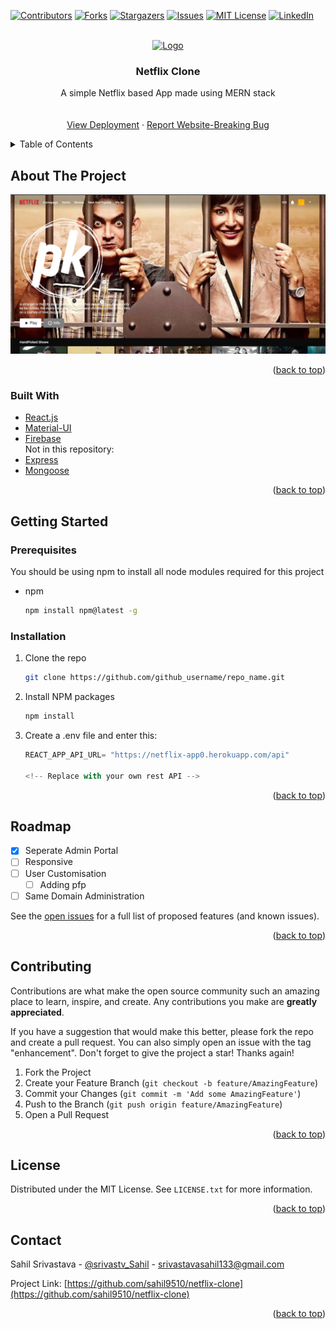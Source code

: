 <div id="top"></div>
<!--
*** Thanks for checking out the Best-README-Template. If you have a suggestion
*** that would make this better, please fork the repo and create a pull request
*** or simply open an issue with the tag "enhancement".
*** Don't forget to give the project a star!
*** Thanks again! Now go create something AMAZING! :D
-->



<!-- PROJECT SHIELDS -->
<!--
*** I'm using markdown "reference style" links for readability.
*** Reference links are enclosed in brackets [ ] instead of parentheses ( ).
*** See the bottom of this document for the declaration of the reference variables
*** for contributors-url, forks-url, etc. This is an optional, concise syntax you may use.
*** https://www.markdownguide.org/basic-syntax/#reference-style-links
-->
[![Contributors][contributors-shield]][contributors-url]
[![Forks][forks-shield]][forks-url]
[![Stargazers][stars-shield]][stars-url]
[![Issues][issues-shield]][issues-url]
[![MIT License][license-shield]][license-url]
[![LinkedIn][linkedin-shield]][linkedin-url]



<!-- PROJECT LOGO -->
<br />
<div align="center">
  <a href="https://github.com/github_username/repo_name">
    <img src="images/netflix-logo.ico" alt="Logo" width="80" height="80">
  </a>

<h3 align="center">Netflix Clone</h3>

  <p align="center">
    A simple Netflix based App made using MERN stack
    <br />
    <br />
    <br />
    <a href="https://netflix-app-mern.web.app/">View Deployment</a>
    ·
    <a href="mailto:srivastavasahil133@gmail.com">Report Website-Breaking Bug</a>
    
  </p>
</div>



<!-- TABLE OF CONTENTS -->
<details>
  <summary>Table of Contents</summary>
  <ol>
    <li>
      <a href="#about-the-project">About The Project</a>
      <ul>
        <li><a href="#built-with">Built With</a></li>
      </ul>
    </li>
    <li>
      <a href="#getting-started">Getting Started</a>
      <ul>
        <li><a href="#prerequisites">Prerequisites</a></li>
        <li><a href="#installation">Installation</a></li>
      </ul>
    </li>
    <li><a href="#usage">Usage</a></li>
    <li><a href="#roadmap">Roadmap</a></li>
    <li><a href="#contributing">Contributing</a></li>
    <li><a href="#license">License</a></li>
    <li><a href="#contact">Contact</a></li>
    <li><a href="#acknowledgments">Acknowledgments</a></li>
  </ol>
</details>



<!-- ABOUT THE PROJECT -->
## About The Project

[![Product Name Screen Shot][product-screenshot]](https://netflix-app-mern.web.app/")



<p align="right">(<a href="#top">back to top</a>)</p>



### Built With


* [React.js](https://reactjs.org/)
* [Material-UI](https://mui.com/)
* [Firebase](https://firebase.google.com/)
  <br/>Not in this repository:
* [Express](https://expressjs.com/)
* [Mongoose](https://mongoosejs.com/)

<p align="right">(<a href="#top">back to top</a>)</p>



<!-- GETTING STARTED -->
## Getting Started

### Prerequisites

You should be using npm to install all node modules required for this project
* npm
  ```sh
  npm install npm@latest -g
  ```

### Installation


1. Clone the repo
   ```sh
   git clone https://github.com/github_username/repo_name.git
   ```
2. Install NPM packages
   ```sh
   npm install
   ```
3. Create a .env file and enter this:

   ```js
   REACT_APP_API_URL= "https://netflix-app0.herokuapp.com/api"

   <!-- Replace with your own rest API -->
   ```

<p align="right">(<a href="#top">back to top</a>)</p>



<!-- USAGE EXAMPLES -->
<!-- ## Usage

Use this space to show useful examples of how a project can be used. Additional screenshots, code examples and demos work well in this space. You may also link to more resources.

_For more examples, please refer to the [Documentation](https://example.com)_

<p align="right">(<a href="#top">back to top</a>)</p> -->



<!-- ROADMAP -->
## Roadmap
- [x] Seperate Admin Portal
- [ ] Responsive
- [ ] User Customisation
    - [ ] Adding pfp
- [ ] Same Domain Administration

See the [open issues](https://github.com/github_username/repo_name/issues) for a full list of proposed features (and known issues).

<p align="right">(<a href="#top">back to top</a>)</p>



<!-- CONTRIBUTING -->
## Contributing

Contributions are what make the open source community such an amazing place to learn, inspire, and create. Any contributions you make are **greatly appreciated**.

If you have a suggestion that would make this better, please fork the repo and create a pull request. You can also simply open an issue with the tag "enhancement".
Don't forget to give the project a star! Thanks again!

1. Fork the Project
2. Create your Feature Branch (`git checkout -b feature/AmazingFeature`)
3. Commit your Changes (`git commit -m 'Add some AmazingFeature'`)
4. Push to the Branch (`git push origin feature/AmazingFeature`)
5. Open a Pull Request

<p align="right">(<a href="#top">back to top</a>)</p>



<!-- LICENSE -->
## License

Distributed under the MIT License. See `LICENSE.txt` for more information.

<p align="right">(<a href="#top">back to top</a>)</p>



<!-- CONTACT -->
## Contact

Sahil Srivastava - [@srivastv_Sahil](https://twitter.com/srivastv_Sahil) - srivastavasahil133@gmail.com

Project Link: [https://github.com/sahil9510/netflix-clone](https://github.com/sahil9510/netflix-clone)

<p align="right">(<a href="#top">back to top</a>)</p>



<!-- ACKNOWLEDGMENTS -->
<!-- ## Acknowledgments

* []()
* []()
* []()

<p align="right">(<a href="#top">back to top</a>)</p> -->



<!-- MARKDOWN LINKS & IMAGES -->
<!-- https://www.markdownguide.org/basic-syntax/#reference-style-links -->
[contributors-shield]: https://img.shields.io/github/contributors/sahil9510/netflix-clone.svg?style=for-the-badge
[contributors-url]: https://github.com/sahil9510/netflix-clone/graphs/contributors
[forks-shield]: https://img.shields.io/github/forks/sahil9510/netflix-clone.svg?style=for-the-badge
[forks-url]: https://github.com/sahil9510/netflix-clone/network/members
[stars-shield]: https://img.shields.io/github/stars/sahil9510/netflix-clone.svg?style=for-the-badge
[stars-url]: https://github.com/sahil9510/netflix-clone/stargazers
[issues-shield]: https://img.shields.io/github/issues/sahil9510/netflix-clone.svg?style=for-the-badge
[issues-url]: https://github.com/sahil9510/netflix-clone/issues
[license-shield]: https://img.shields.io/github/license/sahil9510/netflix-clone.svg?style=for-the-badge
[license-url]: https://github.com/sahil9510/netflix-clone/blob/master/LICENSE.txt
[linkedin-shield]: https://img.shields.io/badge/-LinkedIn-black.svg?style=for-the-badge&logo=linkedin&colorB=555
[linkedin-url]: https://www.linkedin.com/in/sahil-srivastava-1a0564138/
[product-screenshot]: images/product-img.jpg

